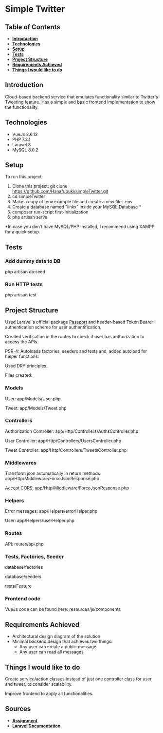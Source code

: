 # Simple Twitter


## Table of Contents
- **[Introduction](#introduction)**
- **[Technologies](#technologies)**
- **[Setup](#setup)**
- **[Tests](#tests)**
- **[Project Structure](#project-structure)**
- **[Requirements Achieved](#requirements-achieved)**
- **[Things I would like to do](#things-i-would-like-to-do)**


## Introduction
Cloud-based backend service that emulates functionality similar to Twitter's Tweeting feature. Has a simple and basic frontend implementation to show the functionality.


## Technologies
- VueJs 2.6.12
- PHP 7.3.1
- Laravel 8
- MySQL 8.0.2


## Setup
To run this project:
1. Clone this project: git clone https://github.com/Hanafubuki/simpleTwitter.git
2. cd simpleTwitter
3. Make a copy of .env.example file and create a new file: .env
4. Create a database named "linkx" inside your MySQL Database *
5. composer run-script first-initialization
6. php artisan serve

*In case you don't have MySQL/PHP installed, I recommend using XAMPP for a quick setup.


## Tests
### Add dummy data to DB
php artisan db:seed

### Run HTTP tests
php artisan test


## Project Structure
Used Laravel's official package [Passport](https://laravel.com/docs/8.x/passport) and header-based Token Bearer authentication scheme for user authentification.

Created verification in the routes to check if user has authorization to access the APIs.

PSR-4: Autoloads factories, seeders and tests and, added autoload for helper functions.

Used DRY principles.

Files created:

### Models
User: app/Models/User.php

Tweet: app/Models/Tweet.php

### Controllers
Authorization Controller: app/Http/Controllers/AuthsController.php

User Controller: app/Http/Controllers/UsersController.php

Tweet Controller: app/Http/Controllers/TweetsController.php

### Middlewares
Transform json automatically in return methods: app/Http/Middleware/ForceJsonResponse.php

Accept CORS: app/Http/Middleware/ForceJsonResponse.php

### Helpers
Error messages: app/Helpers/errorHelper.php

User: app/Helpers/userHelper.php

### Routes
API: routes/api.php

### Tests, Factories, Seeder
database/factories

database/seeders

tests/Feature

### Frontend code
VueJs code can be found here: resources/js/components


## Requirements Achieved
* Architectural design diagram of the solution
* Minimal backend design that achieves two things:
    * Any user can create a public message
    * Any user can read all messages


## Things I would like to do
Create service/action classes instead of just one controller class for user and tweet, to consider scalability.

Improve frontend to apply all functionalities.


## Sources
- **[Assignment](https://github.com/progress-tech-assignments/msg-rw-Hanafubuki/blob/master/README_assignment.md)**
- **[Laravel Documentation](https://laravel.com/docs)**
